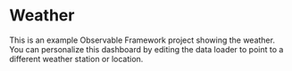 # Weather

This is an example Observable Framework project showing the weather. You can personalize this dashboard by editing the data loader to point to a different weather station or location.

